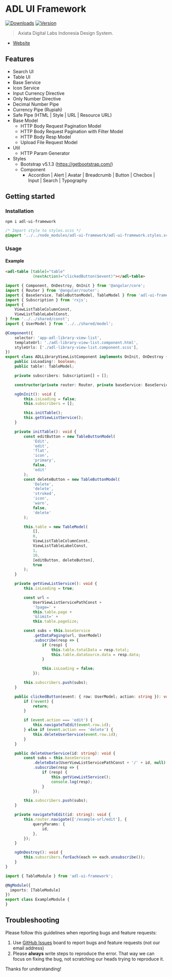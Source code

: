 # ADL UI Framework

[![Downloads](https://img.shields.io/npm/dm/adl-ui-framework.svg)](https://www.npmjs.com/package/adl-ui-framework) [![Version](https://img.shields.io/npm/v/adl-ui-framework.svg)](https://www.npmjs.com/package/adl-ui-framework)

> Axiata Digital Labs Indonesia Design System.
- [Website](https://abudygold.github.io/adl-ui-framework)

## Features

- Search UI
- Table UI
- Base Service
- Icon Service
- Input Currency Directive
- Only Number Directive
- Decimal Number Pipe
- Currency Pipe (Rupiah)
- Safe Pipe (HTML | Style | URL | Resource URL)
- Base Model
  - HTTP Body Request Pagination Model
  - HTTP Body Request Pagination with Filter Model
  - HTTP Body Resp Model
  - Upload File Request Model
- Util
  - HTTP Param Generator
- Styles
  - Bootstrap v5.1.3 (https://getbootstrap.com/)
  - Component
    - Accordion | Alert | Avatar | Breadcrumb | Button | Checbox | Input | Search | Typography

## Getting started

### Installation

```shell
npm i adl-ui-framework
```

```css
/* Import style to styles.scss */
@import '../../node_modules/adl-ui-framework/adl-ui-framework.styles.scss';
```

### Usage

#### Example

```html
<adl-table [table]="table"
			(nextAction)="clickedButton($event)"></adl-table>
```

```typescript
import { Component, OnDestroy, OnInit } from '@angular/core';
import { Router } from '@angular/router';
import { BaseService, TableButtonModel, TableModel } from 'adl-ui-framework';
import { Subscription } from 'rxjs';
import {
	ViewListTableColumnConst,
	ViewListTableLabelConst,
} from '../../shared/const';
import { UserModel } from '../../shared/model';

@Component({
	selector: 'app-adl-library-view-list',
	templateUrl: './adl-library-view-list.component.html',
	styleUrls: ['./adl-library-view-list.component.scss'],
})
export class ADLLibraryViewListComponent implements OnInit, OnDestroy {
	public isLoading!: boolean;
	public table!: TableModel;

	private subscribers: Subscription[] = [];

	constructor(private router: Router, private baseService: BaseService) {}

	ngOnInit(): void {
		this.isLoading = false;
		this.subscribers = [];

		this.initTable();
		this.getViewListService();
	}

	private initTable(): void {
		const editButton = new TableButtonModel(
			'Edit',
			'edit',
			'flat',
			'icon',
			'primary',
			false,
			'edit'
		);
		const deleteButton = new TableButtonModel(
			'Delete',
			'delete',
			'stroked',
			'icon',
			'warn',
			false,
			'delete'
		);

		this.table = new TableModel(
			[],
			0,
			ViewListTableColumnConst,
			ViewListTableLabelConst,
			1,
			10,
			[editButton, deleteButton],
			true
		);
	}

	private getViewListService(): void {
		this.isLoading = true;

		const url =
			UserViewListServicePathConst +
			'?page=' +
			this.table.page +
			'&limit=' +
			this.table.pageSize;

		const subs = this.baseService
			.getDataPaging(url, UserModel)
			.subscribe(resp => {
				if (resp) {
					this.table.totalData = resp.total;
					this.table.dataSource.data = resp.data;
				}

				this.isLoading = false;
			});

		this.subscribers.push(subs);
	}

	public clickedButton(event: { row: UserModel; action: string }): void {
		if (!event) {
			return;
		}

		if (event.action === 'edit') {
			this.navigateToEdit(event.row.id);
		} else if (event.action === 'delete') {
			this.deleteUserService(event.row.id);
		}
	}

	public deleteUserService(id: string): void {
		const subs = this.baseService
			.deleteData(UserViewListServicePathConst + '/' + id, null)
			.subscribe(resp => {
				if (resp) {
					this.getViewListService();
					console.log(resp);
				}
			});

		this.subscribers.push(subs);
	}

	private navigateToEdit(id: string): void {
		this.router.navigate(['/example-url/edit'], {
			queryParams: {
				id,
			},
		});
	}

	ngOnDestroy(): void {
		this.subscribers.forEach(each => each.unsubscribe());
	}
}
```

```typescript
import { TableModule } from 'adl-ui-framework';

@NgModule({
  imports: [TableModule]
})
export class ExampleModule {
}
```

## Troubleshooting

Please follow this guidelines when reporting bugs and feature requests:

1. Use [GitHub Issues](https://github.com/abudygold/adl-ui-framework/issues) board to report bugs and feature requests (not our email address)
2. Please **always** write steps to reproduce the error. That way we can focus on fixing the bug, not scratching our heads trying to reproduce it.

Thanks for understanding!
